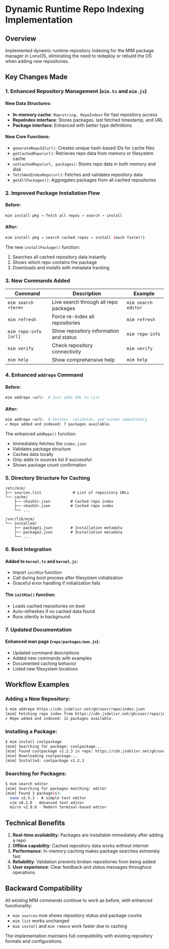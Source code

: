 # Dynamic Runtime Repo Indexing Implementation

## Overview
Implemented dynamic runtime repository indexing for the MIM package manager in LonxOS, eliminating the need to redeploy or rebuild the OS when adding new repositories.

## Key Changes Made

### 1. Enhanced Repository Management (`mim.ts` and `mim.js`)

#### New Data Structures:
- **In-memory cache**: `Map<string, RepoIndex>` for fast repository access
- **RepoIndex interface**: Stores packages, last fetched timestamp, and URL
- **Package interface**: Enhanced with better type definitions

#### New Core Functions:
- `generateRepoId(url)`: Creates unique hash-based IDs for cache files
- `getCachedRepo(url)`: Retrieves repo data from memory or filesystem cache
- `setCachedRepo(url, packages)`: Stores repo data in both memory and disk
- `fetchAndIndexRepo(url)`: Fetches and validates repository data
- `getAllPackages()`: Aggregates packages from all cached repositories

### 2. Improved Package Installation Flow

#### Before:
```bash
mim install pkg → fetch all repos → search → install
```

#### After:
```bash
mim install pkg → search cached repos → install (much faster!)
```

The new `installPackage()` function:
1. Searches all cached repository data instantly
2. Shows which repo contains the package
3. Downloads and installs with metadata tracking

### 3. New Commands Added

| Command | Description | Example |
|---------|-------------|---------|
| `mim search <term>` | Live search through all repo packages | `mim search editor` |
| `mim refresh` | Force re-index all repositories | `mim refresh` |
| `mim repo-info [url]` | Show repository information and status | `mim repo-info` |
| `mim verify` | Check repository connectivity | `mim verify` |
| `mim help` | Show comprehensive help | `mim help` |

### 4. Enhanced `addrepo` Command

#### Before:
```bash
mim addrepo <url>  # Just adds URL to list
```

#### After:
```bash
mim addrepo <url>  # Fetches, validates, and caches immediately
✔ Repo added and indexed: 7 packages available.
```

The enhanced `addRepo()` function:
- Immediately fetches the `index.json`
- Validates package structure
- Caches data locally
- Only adds to sources list if successful
- Shows package count confirmation

### 5. Directory Structure for Caching

```
/etc/mim/
├── sources.list              # List of repository URLs
└── cache/
    ├── <hash1>.json         # Cached repo index
    ├── <hash2>.json         # Cached repo index
    └── ...

/var/lib/mim/
└── installed/
    ├── package1.json        # Installation metadata
    ├── package2.json        # Installation metadata
    └── ...
```

### 6. Boot Integration

#### Added to `kernel.ts` and `kernel.js`:
- Import `initMim` function
- Call during boot process after filesystem initialization
- Graceful error handling if initialization fails

#### The `initMim()` function:
- Loads cached repositories on boot
- Auto-refreshes if no cached data found
- Runs silently in background

### 7. Updated Documentation

#### Enhanced man page (`repo/packages/man.js`):
- Updated command descriptions
- Added new commands with examples
- Documented caching behavior
- Listed new filesystem locations

## Workflow Examples

### Adding a New Repository:
```bash
$ mim addrepo https://cdn.jsdelivr.net/gh/user/repo/index.json
[mim] Fetching repo index from https://cdn.jsdelivr.net/gh/user/repo/index.json...
✔ Repo added and indexed: 12 packages available.
```

### Installing a Package:
```bash
$ mim install coolpackage
[mim] Searching for package: coolpackage...
[mim] Found coolpackage v1.2.3 in repo: https://cdn.jsdelivr.net/gh/user/repo/index.json
[mim] Downloading coolpackage...
[mim] Installed: coolpackage v1.2.3
```

### Searching for Packages:
```bash
$ mim search editor
[mim] Searching for packages matching: editor
[mim] Found 3 package(s):
  nano v2.5.3 - A simple text editor
  vim v8.2.0 - Advanced text editor
  micro v2.0.8 - Modern terminal-based editor
```

## Technical Benefits

1. **Real-time availability**: Packages are installable immediately after adding a repo
2. **Offline capability**: Cached repository data works without internet
3. **Performance**: In-memory caching makes package searches extremely fast
4. **Reliability**: Validation prevents broken repositories from being added
5. **User experience**: Clear feedback and status messages throughout operations

## Backward Compatibility

All existing MIM commands continue to work as before, with enhanced functionality:
- `mim sources` now shows repository status and package counts
- `mim list` works unchanged
- `mim install` and `mim remove` work faster due to caching

The implementation maintains full compatibility with existing repository formats and configurations.
